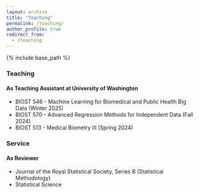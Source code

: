```yaml
---
layout: archive
title: "Teaching"
permalink: /teaching/
author_profile: true
redirect_from:
  - /teaching
---
```


{% include base_path %}

### Teaching
#### As Teaching Assistant at University of Washington
- BIOST 546 - Machine Learning for Biomedical and Public Health Big Data (Winter 2025)
- BIOST 570 - Advanced Regression Methods for Independent Data (Fall 2024)
- BIOST 513 - Medical Biometry III (Spring 2024)

### Service
#### As Reviewer
- Journal of the Royal Statistical Society, Series B (Statistical Methodology)
- Statistical Science
